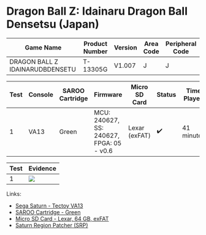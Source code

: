 # Dragon Ball Z: Idainaru Dragon Ball Densetsu (Japan)

| Game Name                       | Product Number | Version | Area Code | Peripheral Code |
| ------------------------------- | -------------- | ------- | --------- | --------------- |
| DRAGON BALL Z IDAINARUDBDENSETU | T-13305G       | V1.007  | J         | J               |

| Test | Console | SAROO Cartridge | Firmware                                 | Micro SD Card | Status             | Time Played |
| ---- | ------- | --------------- | ---------------------------------------- | ------------- | ------------------ | ----------- |
| 1    | VA13    | Green           | MCU: 240627, SS: 240627, FPGA: 05 - v0.6 | Lexar (exFAT) | :heavy_check_mark: | 41 minutes  |

| Test | Evidence                                                                                         |
| ---- | ------------------------------------------------------------------------------------------------ |
| 1    | [![](https://img.youtube.com/vi/L3kdWwwD7Kk/0.jpg)](https://www.youtube.com/watch?v=L3kdWwwD7Kk) |

Links:

- [Sega Saturn - Tectoy VA13](../../../../Info/Consoles/VA13/README.md)
- [SAROO Cartridge - Green](../../../../Info/Cartridges/RetroGameParadiseStore/1.32F/README.md)
- [Micro SD Card - Lexar, 64 GB, exFAT](../../../../Info/SdCards/Lexar/64GB/exfat/README.md)
- [Saturn Region Patcher (SRP)](https://segaxtreme.net/resources/saturn-region-patcher.81/download)
